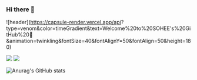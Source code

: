### Hi there 👋

![header](https://capsule-render.vercel.app/api?
type=venom&color=timeGradient&text=Welcome%20to%20SOHEE's%20GitHub%20👋
&animation=twinkling&fontSize=40&fontAlignY=50&fontAlign=50&height=180)

<!--
**ullallas/ullallas** is a ✨ _special_ ✨ repository because its `README.md` (this file) appears on your GitHub profile.

Here are some ideas to get you started:

- 🔭 I’m currently working on ...
- 🌱 I’m currently learning ...
- 👯 I’m looking to collaborate on ...
- 🤔 I’m looking for help with ...
- 💬 Ask me about ...
- 📫 How to reach me: ...
- 😄 Pronouns: ...
- ⚡ Fun fact: ...
-->

<a href="https://www.instagram.com/hi_sohee_/" target="_blank"><img src="https://img.shields.io/badge/hi_sohee_-E4405F?style=flat&logo=Instagram&logoColor=white"/></a>
<img src="https://img.shields.io/badge/chou1520@yonsei.ac.kr-EA4335?style=flat&logo=Gmail&logoColor=white"/></a>

![Anurag's GitHub stats](https://github-readme-stats.vercel.app/api?username=ullallas&show_icons=true&theme=radical)
